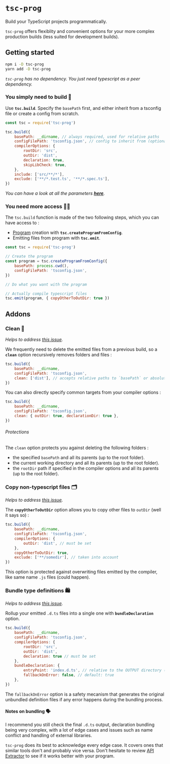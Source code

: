 # `tsc-prog`

Build your TypeScript projects programmatically.

`tsc-prog` offers flexiblity and convenient options for your more complex production builds (less suited for development builds).

## Getting started

```bash
npm i -D tsc-prog
yarn add -D tsc-prog
```

_`tsc-prog` has no dependency. You just need typescript as a peer dependency._

### You simply need to build 👷‍

Use **`tsc.build`**. Specify the `basePath` first, and either inherit from a tsconfig file or create a config from scratch.

```js
const tsc = require('tsc-prog')

tsc.build({
	basePath: __dirname, // always required, used for relative paths
	configFilePath: 'tsconfig.json', // config to inherit from (optional)
	compilerOptions: {
		rootDir: 'src',
		outDir: 'dist',
		declaration: true,
		skipLibCheck: true,
	},
	include: ['src/**/*'],
	exclude: ['**/*.test.ts', '**/*.spec.ts'],
})
```

_You can have a look at all the parameters **[here](./src/interfaces.ts)**._

### You need more access 👨‍🏭

The `tsc.build` function is made of the two following steps, which you can have access to :

- [Program](https://github.com/microsoft/TypeScript/wiki/Architectural-Overview#data-structures) creation with **`tsc.createProgramFromConfig`**.
- Emitting files from program with **`tsc.emit`**.

```js
const tsc = require('tsc-prog')

// Create the program
const program = tsc.createProgramFromConfig({
	basePath: process.cwd(),
	configFilePath: 'tsconfig.json',
})

// Do what you want with the program

// Actually compile typescript files
tsc.emit(program, { copyOtherToOutDir: true })
```

## Addons

### Clean 🧹

_Helps to address [this issue](https://github.com/microsoft/TypeScript/issues/16057)._

We frequently need to delete the emitted files from a previous build, so a **`clean`** option recursively removes folders and files :

```js
tsc.build({
	basePath: __dirname,
	configFilePath: 'tsconfig.json',
	clean: ['dist'], // accepts relative paths to `basePath` or absolute paths
})
```

You can also directly specify common targets from your compiler options :

```js
tsc.build({
	basePath: __dirname,
	configFilePath: 'tsconfig.json',
	clean: { outDir: true, declarationDir: true },
})
```

###### Protections

The `clean` option protects you against deleting the following folders :

- the specified `basePath` and all its parents (up to the root folder).
- the current working directory and all its parents (up to the root folder).
- the `rootDir` path if specified in the compiler options and all its parents (up to the root folder).

### Copy non-typescript files 🗂️

_Helps to address [this issue](https://github.com/Microsoft/TypeScript/issues/30835)._

The **`copyOtherToOutDir`** option allows you to copy other files to `outDir` (well it says so) :

```js
tsc.build({
	basePath: __dirname,
	configFilePath: 'tsconfig.json',
	compilerOptions: {
		outDir: 'dist', // must be set
	},
	copyOtherToOutDir: true,
	exclude: ['**/somedir'], // taken into account
})
```

This option is protected against overwriting files emitted by the compiler, like same name `.js` files (could happen).

### Bundle type definitions 🛍️

_Helps to address [this issue](https://github.com/microsoft/TypeScript/issues/4433)._

Rollup your emitted `.d.ts` files into a single one with **`bundleDeclaration`** option.

```js
tsc.build({
	basePath: __dirname,
	configFilePath: 'tsconfig.json',
	compilerOptions: {
		rootDir: 'src',
		outDir: 'dist',
		declaration: true // must be set
	},
	bundleDeclaration: {
		entryPoint: 'index.d.ts', // relative to the OUTPUT directory ('dist' here)
		fallbackOnError: false, // default: true
	},
})
```

The `fallbackOnError` option is a safety mecanism that generates the original unbundled definition files if any error happens during the bundling process.

#### Notes on bundling 🗣️

I recommend you still check the final `.d.ts` output, declaration bundling being very complex, with a lot of edge cases and issues such as name conflict and handling of external libraries.

`tsc-prog` does its best to acknowledge every edge case. It covers ones that similar tools don't and probably vice versa. Don't hesitate to review [API Extractor](https://api-extractor.com/) to see if it works better with your program.
